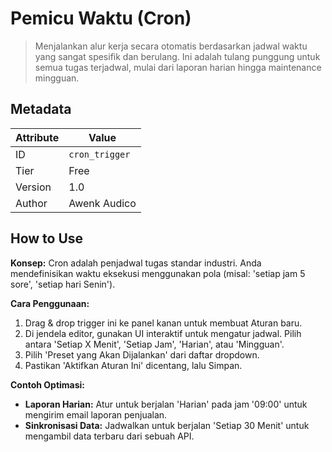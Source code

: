 # Pemicu Waktu (Cron)

> Menjalankan alur kerja secara otomatis berdasarkan jadwal waktu yang sangat spesifik dan berulang. Ini adalah tulang punggung untuk semua tugas terjadwal, mulai dari laporan harian hingga maintenance mingguan.

## Metadata

| Attribute | Value |
| --- | --- |
| ID | `cron_trigger` |
| Tier | Free |
| Version | 1.0 |
| Author | Awenk Audico |

## How to Use
**Konsep:**
Cron adalah penjadwal tugas standar industri. Anda mendefinisikan waktu eksekusi menggunakan pola (misal: 'setiap jam 5 sore', 'setiap hari Senin').

**Cara Penggunaan:**
1. Drag & drop trigger ini ke panel kanan untuk membuat Aturan baru.
2. Di jendela editor, gunakan UI interaktif untuk mengatur jadwal. Pilih antara 'Setiap X Menit', 'Setiap Jam', 'Harian', atau 'Mingguan'.
3. Pilih 'Preset yang Akan Dijalankan' dari daftar dropdown.
4. Pastikan 'Aktifkan Aturan Ini' dicentang, lalu Simpan.

**Contoh Optimasi:**
- **Laporan Harian:** Atur untuk berjalan 'Harian' pada jam '09:00' untuk mengirim email laporan penjualan.
- **Sinkronisasi Data:** Jadwalkan untuk berjalan 'Setiap 30 Menit' untuk mengambil data terbaru dari sebuah API.

